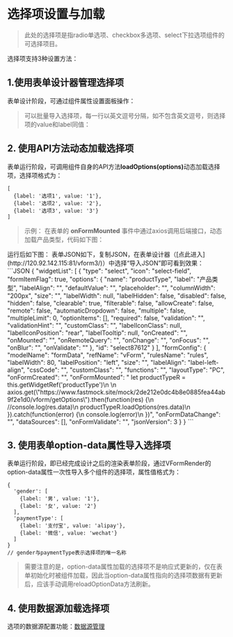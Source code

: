 # 选择项设置与加载

>此处的选择项是指radio单选项、checkbox多选项、select下拉选项组件的可选择项目。

选择项支持3种设置方法：

## 1.使用表单设计器管理选择项
表单设计阶段，可通过组件属性设置面板操作：
<ImagesVue :img-src="'/images/guide5/guide5-1.png'" />
>可以批量导入选择项，每一行以英文逗号分隔，如不包含英文逗号，则选择项的value和label同值：
<ImagesVue :img-src="'/images/guide5/guide5-2.png'" />

## 2. 使用API方法动态加载选择项
表单运行阶段，可调用组件自身的API方法<b>loadOptions(options)</b>动态加载选择项，选择项格式为：
```JS
[
  {label: '选项1', value: '1'},
  {label: '选项2', value: '2'},
  {label: '选项3', value: '3'}
]
```
>示例：
在表单的 <b>onFormMounted</b> 事件中通过axios调用后端接口，动态加载产品类型，代码如下图：
<ImagesVue :img-src="'/images/guide5/guide5-3.png'" />
运行后如下图：
<ImagesVue :img-src="'/images/guide5/guide5-4.png'" />
表单JSON如下，复制JSON，在表单设计器（[点此进入](http://120.92.142.115:81/vform3/)）中选择“导入JSON”即可看到效果：
```JSON
{
  "widgetList": [
    {
      "type": "select",
      "icon": "select-field",
      "formItemFlag": true,
      "options": {
        "name": "productType",
        "label": "产品类型",
        "labelAlign": "",
        "defaultValue": "",
        "placeholder": "",
        "columnWidth": "200px",
        "size": "",
        "labelWidth": null,
        "labelHidden": false,
        "disabled": false,
        "hidden": false,
        "clearable": true,
        "filterable": false,
        "allowCreate": false,
        "remote": false,
        "automaticDropdown": false,
        "multiple": false,
        "multipleLimit": 0,
        "optionItems": [],
        "required": false,
        "validation": "",
        "validationHint": "",
        "customClass": "",
        "labelIconClass": null,
        "labelIconPosition": "rear",
        "labelTooltip": null,
        "onCreated": "",
        "onMounted": "",
        "onRemoteQuery": "",
        "onChange": "",
        "onFocus": "",
        "onBlur": "",
        "onValidate": ""
      },
      "id": "select87612"
    }
  ],
  "formConfig": {
    "modelName": "formData",
    "refName": "vForm",
    "rulesName": "rules",
    "labelWidth": 80,
    "labelPosition": "left",
    "size": "",
    "labelAlign": "label-left-align",
    "cssCode": "",
    "customClass": "",
    "functions": "",
    "layoutType": "PC",
    "onFormCreated": "",
    "onFormMounted": "  let productTypeR = this.getWidgetRef('productType')\n  \n  axios.get(\"https://www.fastmock.site/mock/2de212e0dc4b8e0885fea44ab9f2e1d0/vform/getOptions\").then(function(res) {\n    //console.log(res.data)\n    productTypeR.loadOptions(res.data)\n  }).catch(function(error) {\n    console.log(error)\n  })",
    "onFormDataChange": "",
    "dataSources": [],
    "onFormValidate": "",
    "jsonVersion": 3
  }
}
```

## 3. 使用表单option-data属性导入选择项
表单运行阶段，即已经完成设计之后的渲染表单阶段，通过VFormRender的option-data属性一次性导入多个组件的选择项，属性值格式为：
```JS
{
  'gender': [
    {label: '男', value: '1'},
    {label: '女', value: '2'}
  ],
  'paymentType': [
    {label: '支付宝', value: 'alipay'},
    {label: '微信', value: 'wechat'}
  ]
}
// gender与paymentType表示选择项的唯一名称
```
>需要注意的是，option-data属性加载的选择项不是响应式更新的，仅在表单初始化时被组件加载，因此当option-data属性指向的选择项数据有更新后，应该手动调用reloadOptionData方法刷新。

## 4. 使用数据源加载选择项
选项的数据源配置功能：[数据源管理](./guide8.md)